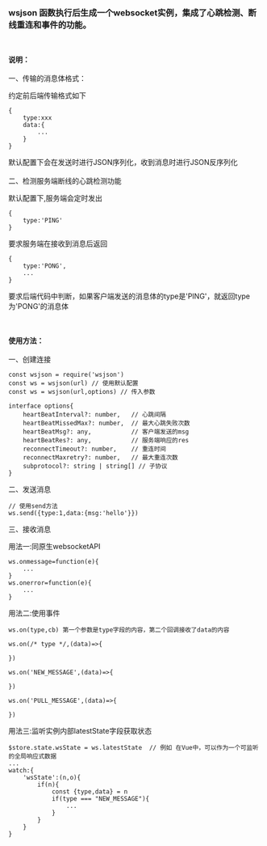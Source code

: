 ### wsjson 函数执行后生成一个websocket实例，集成了心跳检测、断线重连和事件的功能。
<br>

**说明：**  
<br>
一、传输的消息体格式：

约定前后端传输格式如下
```
{
    type:xxx
    data:{
        ...
    }
}
```
默认配置下会在发送时进行JSON序列化，收到消息时进行JSON反序列化  
<br>
二、检测服务端断线的心跳检测功能

默认配置下,服务端会定时发出
```
{
    type:'PING'
}
```

要求服务端在接收到消息后返回
```
{
    type:'PONG',
    ...
}
```

要求后端代码中判断，如果客户端发送的消息体的type是'PING'，就返回type为'PONG'的消息体
<br><br><br>

**使用方法：**  
<br>
一、创建连接  
```
const wsjson = require('wsjson')
const ws = wsjson(url) // 使用默认配置  
const ws = wsjson(url,options) // 传入参数 

interface options{ 
    heartBeatInterval?: number,   // 心跳间隔
    heartBeatMissedMax?: number,  // 最大心跳失败次数
    heartBeatMsg?: any,           // 客户端发送的msg 
    heartBeatRes?: any,           // 服务端响应的res
    reconnectTimeout?: number,    // 重连时间
    reconnectMaxretry?: number,   // 最大重连次数
    subprotocol?: string | string[] // 子协议
}
```

二、发送消息  
```
// 使用send方法
ws.send({type:1,data:{msg:'hello'}})
```


三、接收消息

用法一:同原生websocketAPI
```
ws.onmessage=function(e){
    ...
}
ws.onerror=function(e){
    ...
}
```


用法二:使用事件
```
ws.on(type,cb) 第一个参数是type字段的内容，第二个回调接收了data的内容

ws.on(/* type */,(data)=>{

})

ws.on('NEW_MESSAGE',(data)=>{

})

ws.on('PULL_MESSAGE',(data)=>{

})
```


用法三:监听实例内部latestState字段获取状态
```
$store.state.wsState = ws.latestState  // 例如 在Vue中，可以作为一个可监听的全局响应式数据
...
watch:{
    'wsState':(n,o){
        if(n){
            const {type,data} = n
            if(type === "NEW_MESSAGE"){
                ...
            }
        }
    }
}
```